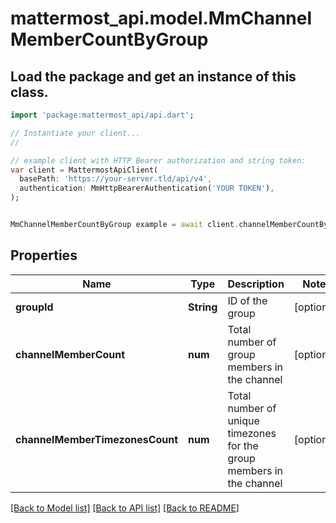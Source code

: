 # mattermost_api.model.MmChannelMemberCountByGroup

## Load the package and get an instance of this class.
```dart
import 'package:mattermost_api/api.dart';

// Instantiate your client...
//

// example client with HTTP Bearer authorization and string token:
var client = MattermostApiClient(
  basePath: 'https://your-server.tld/api/v4',
  authentication: MmHttpBearerAuthentication('YOUR TOKEN'),
);


MmChannelMemberCountByGroup example = await client.channelMemberCountByGroup.FUNCTION_THAT_RETURNS_THIS_CLASS();

```

## Properties
Name | Type | Description | Notes
------------ | ------------- | ------------- | -------------
**groupId** | **String** | ID of the group | [optional] 
**channelMemberCount** | **num** | Total number of group members in the channel | [optional] 
**channelMemberTimezonesCount** | **num** | Total number of unique timezones for the group members in the channel | [optional] 

[[Back to Model list]](../GENERATED_README.md#documentation-for-models) [[Back to API list]](../GENERATED_README.md#documentation-for-api-endpoints) [[Back to README]](../GENERATED_README.md)


